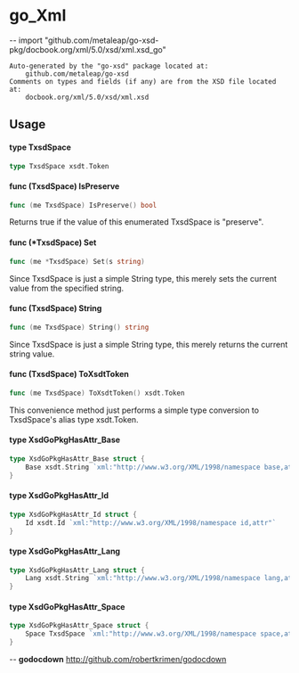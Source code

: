 # go_Xml
--
    import "github.com/metaleap/go-xsd-pkg/docbook.org/xml/5.0/xsd/xml.xsd_go"

	Auto-generated by the "go-xsd" package located at:
		github.com/metaleap/go-xsd
	Comments on types and fields (if any) are from the XSD file located at:
		docbook.org/xml/5.0/xsd/xml.xsd

## Usage

#### type TxsdSpace

```go
type TxsdSpace xsdt.Token
```


#### func (TxsdSpace) IsPreserve

```go
func (me TxsdSpace) IsPreserve() bool
```
Returns true if the value of this enumerated TxsdSpace is "preserve".

#### func (*TxsdSpace) Set

```go
func (me *TxsdSpace) Set(s string)
```
Since TxsdSpace is just a simple String type, this merely sets the current value
from the specified string.

#### func (TxsdSpace) String

```go
func (me TxsdSpace) String() string
```
Since TxsdSpace is just a simple String type, this merely returns the current
string value.

#### func (TxsdSpace) ToXsdtToken

```go
func (me TxsdSpace) ToXsdtToken() xsdt.Token
```
This convenience method just performs a simple type conversion to TxsdSpace's
alias type xsdt.Token.

#### type XsdGoPkgHasAttr_Base

```go
type XsdGoPkgHasAttr_Base struct {
	Base xsdt.String `xml:"http://www.w3.org/XML/1998/namespace base,attr"`
}
```


#### type XsdGoPkgHasAttr_Id

```go
type XsdGoPkgHasAttr_Id struct {
	Id xsdt.Id `xml:"http://www.w3.org/XML/1998/namespace id,attr"`
}
```


#### type XsdGoPkgHasAttr_Lang

```go
type XsdGoPkgHasAttr_Lang struct {
	Lang xsdt.String `xml:"http://www.w3.org/XML/1998/namespace lang,attr"`
}
```


#### type XsdGoPkgHasAttr_Space

```go
type XsdGoPkgHasAttr_Space struct {
	Space TxsdSpace `xml:"http://www.w3.org/XML/1998/namespace space,attr"`
}
```

--
**godocdown** http://github.com/robertkrimen/godocdown